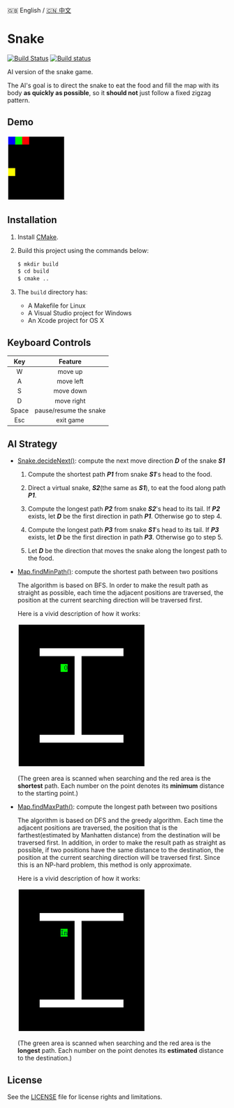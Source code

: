 :uk: English / [:cn: 中文](./README-CN.md)

# Snake

[![Build Status](https://travis-ci.org/stevennL/Snake.svg?branch=master)](https://travis-ci.org/stevennL/Snake) [![Build status](https://ci.appveyor.com/api/projects/status/bryir507227d0i1q?svg=true)](https://ci.appveyor.com/project/stevennL/snake)

AI version of the snake game.

The AI's goal is to direct the snake to eat the food and fill the map with its body **as quickly as possible**, so it **should not** just follow a fixed zigzag pattern.

## Demo

![Image of Snake AI](img/AI.gif)

## Installation

1. Install [CMake](https://cmake.org/).

2. Build this project using the commands below:

    ```bash
    $ mkdir build
    $ cd build
    $ cmake ..
    ```

3. The `build` directory has:

    * A Makefile for Linux
    * A Visual Studio project for Windows
    * An Xcode project for OS X

## Keyboard Controls

| Key | Feature |
|:---:|:-------:|
|W|move up|
|A|move left|
|S|move down|
|D|move right|
|Space|pause/resume the snake|
|Esc|exit game|

## AI Strategy

* [Snake.decideNext()](./src/Snake.cpp): compute the next move direction ***D*** of the snake ***S1***

    1. Compute the shortest path ***P1*** from snake ***S1***'s head to the food.

    2. Direct a virtual snake, ***S2***(the same as ***S1***), to eat the food along path ***P1***.

    3. Compute the longest path ***P2*** from snake ***S2***'s head to its tail. If ***P2*** exists, let ***D*** be the first direction in path ***P1***. Otherwise go to step 4.

    4. Compute the longest path ***P3*** from snake ***S1***'s head to its tail. If ***P3*** exists, let ***D*** be the first direction in path ***P3***. Otherwise go to step 5.

    5. Let ***D*** be the direction that moves the snake along the longest path to the food.

* [Map.findMinPath()](./src/Map.cpp): compute the shortest path between two positions

    The algorithm is based on BFS. In order to make the result path as straight as possible, each time the adjacent positions are traversed, the position at the current searching direction will be traversed first.

    Here is a vivid description of how it works:

    ![](img/shortest_path.gif)

    (The green area is scanned when searching and the red area is the **shortest** path. Each number on the point denotes its **minimum** distance to the starting point.)
  
* [Map.findMaxPath()](./src/Map.cpp): compute the longest path between two positions

    The algorithm is based on DFS and the greedy algorithm. Each time the adjacent positions are traversed, the position that is the farthest(estimated by Manhatten distance) from the destination will be traversed first. In addition, in order to make the result path as straight as possible, if two positions have the same distance to the destination, the position at the current searching direction will be traversed first. Since this is an NP-hard problem, this method is only approximate.

    Here is a vivid description of how it works:
    
    ![](img/longest_path.gif)

    (The green area is scanned when searching and the red area is the **longest** path. Each number on the point denotes its **estimated** distance to the destination.)

## License

See the [LICENSE](./LICENSE) file for license rights and limitations.
